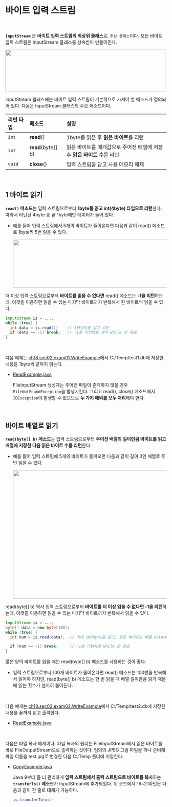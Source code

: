 # 바이트 입력 스트림
<br/>

**`InputStream`** 은 **바이트 입력 스트림의 최상위 클래스**로, `추상 클래스`이다. 모든 바이트 입력 스트림은 InputStream 클래스를 상속받아 만들어진다.

<img src="https://github.com/silxbro/java/assets/142463332/78bdc8db-2c79-4471-8565-03299a1ed5ae" width="500" height="130"/><br/>

InputStream 클래스에는 바이트 입력 스트림이 기본적으로 가져야 할 메소드가 정의되어 있다. 다음은 InputStream 클래스의 주요 메소드이다.

|리턴 타입|메소드|설명|
|:---|:---|:---|
|`int`|**read**()|1byte를 읽은 후 **읽은 바이트**를 리턴|
|`int`|**read**(byte[] b)|읽은 바이트를 매개값으로 주어진 배열에 저장 후 **읽은 바이트 수**를 리턴|
|`void`|**close**()|입력 스트림을 닫고 사용 메모리 해제|

<br/>

## 1 바이트 읽기
**`read()` 메소드**는 입력 스트림으로부터 **1byte를 읽고 int(4byte) 타입으로 리턴**한다. 따라서 리턴된 4byte 중 끝 1byte에만 데이터가 들어 있다.
- 예를 들어 입력 스트림에서 5개의 바이트가 들어온다면 다음과 같이 read() 메소드로 1byte씩 5번 읽을 수 있다.

  <img src="https://github.com/silxbro/java/assets/142463332/c5822672-29fb-442d-9d6e-ae1473615277" width="500" height="150"/><br/>

더 이상 입력 스트림으로부터 **바이트를 읽을 수 없다면** read() 메소드는 **-1을 리턴**하는데,
이것을 이용하면 읽을 수 있는 마지막 바이트까지 반복해서 한 바이트씩 읽을 수 있다.
```java
InputStream is = ...;
while (true) {
  int data = is.read();    // 1바이트를 읽고 리턴
  if (data == -1) break;   // -1을 리턴했을 경우 while 문 종료
}
```

<br/>

다음 예제는 [ch18.sec02.exam01.WriteExample](https://github.com/silxbro/java/blob/main/src/thisisjava/ch18/sec02/exam01/WriteExample.java)에서 C:/Temp/test1.db에
저장한 내용을 1byte씩 끝까지 읽는다.
- [ReadExample.java](https://github.com/silxbro/java/blob/main/src/thisisjava/ch18/sec03/exam01/ReadExample.java)

  FileInputStream 생성자는 주어진 파일이 존재하지 않을 경우 `FileNotFoundException`을 발생시킨다. 그리고 read(), close() 메소드에서 `IOException`이 발생할 수 있으므로
  **두 가지 예외를 모두 처리**해야 한다.

<br/>

## 바이트 배열로 읽기
**`read(byte[] b)` 메소드**는 입력 스트림으로부터 **주어진 배열의 길이만큼 바이트를 읽고 배열에 저장한 다음 읽은 바이트 수를 리턴**한다.
- 예를 들어 입력 스트림에 5개의 바이트가 들어오면 다음과 같이 길이 3인 배열로 두 번 읽을 수 있다.

  <img src="https://github.com/silxbro/java/assets/142463332/90d38b8c-488a-415d-964c-1dbb86bd9805" width="500" height="400"/><br/>


read(byte[] b) 역시 입력 스트림으로부터 **바이트를 더 이상 읽을 수 없다면 -1을 리턴**하는데, 이것을 이용하면 읽을 수 있는 마지막 바이트까지 반복해서 읽을 수 있다.
```java
InputStream is = ...;
byte[] data = new byte[100];
while (true) {
  int num = is.read(data);  // 최대 100byte를 읽고, 읽은 바이트는 배열 data에 저장, 읽은 수를 리턴

  if (num == -1) break;     // -1을 리턴하면 while 문 종료
}
```
많은 양의 바이트를 읽을 때는 read(byte[] b) 메소드를 사용하는 것이 좋다.
- 입력 스트림으로부터 100개 바이트가 들어온다면 read() 메소드는 100번을 반복해서 읽어야 하지만,
  read(byte[] b) 메소드는 한 번 읽을 때 배열 길이만큼 읽기 때문에 읽는 횟수가 현저히 줄어든다.

<br/>

다음 예제는 [ch18.sec02.exam02.WriteExample](https://github.com/silxbro/java/blob/main/src/thisisjava/ch18/sec02/exam02/WriteExample.java)에서
C:/Temp/test2.db에 저장한 내용을 끝까지 읽고 출력한다.
- [ReadExample.java](https://github.com/silxbro/java/blob/main/src/thisisjava/ch18/sec03/exam02/ReadExample.java)

<br/>

다음은 파일 복사 예제이다. 파일 복사의 원리는 FileInputStream에서 읽은 바이트를 바로 FileOutputStream으로 출력하는 것이다.
임의의 JPEG 그림 파일을 하나 준비해 파일 이름을 test.jpg로 변경한 다음 C:/Temp 폴더에 저장한다.
- [CopyExample.java](https://github.com/silxbro/java/blob/main/src/thisisjava/ch18/sec03/exam03/CopyExample.java)

  Java 9부터 좀 더 편리하게 **입력 스트림에서 출력 스트림으로 바이트를 복사**하는 **`transferTo()` 메소드**가 InputStream에 추가되었다.
  위 코드에서 16~21라인은 다음과 같이 한 줄로 대체가 가능하다.
  ```java
  is.transferTo(os);
  ```
